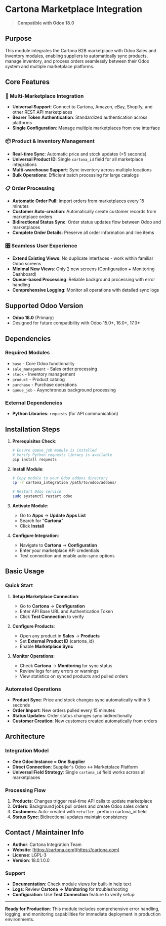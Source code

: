 # Cartona Marketplace Integration

> **Compatible with Odoo 18.0**

## Purpose

This module integrates the Cartona B2B marketplace with Odoo Sales and Inventory modules, enabling suppliers to automatically sync products, manage inventory, and process orders seamlessly between their Odoo system and multiple marketplace platforms.

## Core Features

### 🔗 **Multi-Marketplace Integration**
- **Universal Support**: Connect to Cartona, Amazon, eBay, Shopify, and other REST API marketplaces
- **Bearer Token Authentication**: Standardized authentication across platforms
- **Single Configuration**: Manage multiple marketplaces from one interface

### 📦 **Product & Inventory Management**
- **Real-time Sync**: Automatic price and stock updates (<5 seconds)
- **Universal Product ID**: Single `cartona_id` field for all marketplace integrations
- **Multi-warehouse Support**: Sync inventory across multiple locations
- **Bulk Operations**: Efficient batch processing for large catalogs

### 📋 **Order Processing**
- **Automatic Order Pull**: Import orders from marketplaces every 15 minutes
- **Customer Auto-creation**: Automatically create customer records from marketplace orders
- **Bidirectional Status Sync**: Order status updates flow between Odoo and marketplaces
- **Complete Order Details**: Preserve all order information and line items

### 🎛️ **Seamless User Experience**
- **Extend Existing Views**: No duplicate interfaces - work within familiar Odoo screens
- **Minimal New Views**: Only 2 new screens (Configuration + Monitoring Dashboard)
- **Queue-based Processing**: Reliable background processing with error handling
- **Comprehensive Logging**: Monitor all operations with detailed sync logs

## Supported Odoo Version

- **Odoo 18.0** (Primary)
- Designed for future compatibility with Odoo 15.0+, 16.0+, 17.0+

## Dependencies

### Required Modules
- `base` - Core Odoo functionality
- `sale_management` - Sales order processing
- `stock` - Inventory management
- `product` - Product catalog
- `purchase` - Purchase operations
- `queue_job` - Asynchronous background processing

### External Dependencies
- **Python Libraries**: `requests` (for API communication)

## Installation Steps

1. **Prerequisites Check**:
   ```bash
   # Ensure queue_job module is installed
   # Verify Python requests library is available
   pip install requests
   ```

2. **Install Module**:
   ```bash
   # Copy module to your Odoo addons directory
   cp -r cartona_integration /path/to/odoo/addons/
   
   # Restart Odoo service
   sudo systemctl restart odoo
   ```

3. **Activate Module**:
   - Go to **Apps** → **Update Apps List**
   - Search for "**Cartona**"
   - Click **Install**

4. **Configure Integration**:
   - Navigate to **Cartona** → **Configuration**
   - Enter your marketplace API credentials
   - Test connection and enable auto-sync options

## Basic Usage

### Quick Start
1. **Setup Marketplace Connection**:
   - Go to **Cartona** → **Configuration**
   - Enter API Base URL and Authentication Token
   - Click **Test Connection** to verify

2. **Configure Products**:
   - Open any product in **Sales** → **Products**
   - Set **External Product ID** (cartona_id)
   - Enable **Marketplace Sync**

3. **Monitor Operations**:
   - Check **Cartona** → **Monitoring** for sync status
   - Review logs for any errors or warnings
   - View statistics on synced products and pulled orders

### Automated Operations
- **Product Sync**: Price and stock changes sync automatically within 5 seconds
- **Order Import**: New orders pulled every 15 minutes
- **Status Updates**: Order status changes sync bidirectionally
- **Customer Creation**: New customers created automatically from orders

## Architecture

### Integration Model
- **One Odoo Instance = One Supplier**
- **Direct Connection**: Supplier's Odoo ↔ Marketplace Platform
- **Universal Field Strategy**: Single `cartona_id` field works across all marketplaces

### Processing Flow
1. **Products**: Changes trigger real-time API calls to update marketplace
2. **Orders**: Background jobs pull orders and create Odoo sales orders
3. **Customers**: Auto-created with `retailer_` prefix in cartona_id field
4. **Status Sync**: Bidirectional updates maintain consistency

## Contact / Maintainer Info

- **Author**: Cartona Integration Team
- **Website**: [https://cartona.com](https://cartona.com)
- **License**: LGPL-3
- **Version**: 18.0.1.0.0

### Support
- **Documentation**: Check module views for built-in help text
- **Logs**: Review **Cartona** → **Monitoring** for troubleshooting
- **Configuration**: Use **Test Connection** feature to verify setup

---

**Ready for Production**: This module includes comprehensive error handling, logging, and monitoring capabilities for immediate deployment in production environments.
